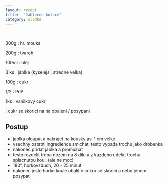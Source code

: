 ```yaml
---
layout: recept
title:  "Jablecne kolace"
category: sladké
---
```


<br>

<div class="ingredience" markdown="1">

300g
: hr. mouka

200g
: tvaroh

100ml
: olej

3 ks
: jablka (kyselejsi, stredne velka)

100g
: cukr

1/2 
: PdP

1ks
: vanilkový cukr


: cukr se skorici na na obaleni / posypani

</div>

## Postup

<div class="postup" markdown="1">  

- jablka oloupat a nakrajet na kousky asi 1 cm velke
- vsechny ostatni ingredience smichat, testo vypada trochu jako drobenka
- nakonec pridat jablka a promichat
- testo rozdelit treba nozem na 8 dilu a z kazdeho udelat trochu splacnutou kouli (ale ne moc)
- 180°, horkovzduch, 20 - 25 minut
- nakonec jeste horke koule obalit v cukru se skorici a nebo jenom posypat
     
</div>
